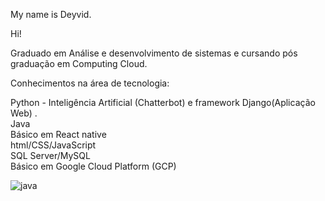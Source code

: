 
My name is Deyvid.

Hi!

Graduado em Análise e desenvolvimento de sistemas e cursando pós graduação em Computing Cloud.  
  
Conhecimentos na área de tecnologia:  
  
Python - Inteligência Artificial (Chatterbot) e framework Django(Aplicação Web) .  
Java  
Básico em React native  
html/CSS/JavaScript  
SQL Server/MySQL  
Básico em Google Cloud Platform (GCP)



![java](https://user-images.githubusercontent.com/54068775/132279370-68a28c13-106d-473d-a93e-1c1fb1db1189.png)

